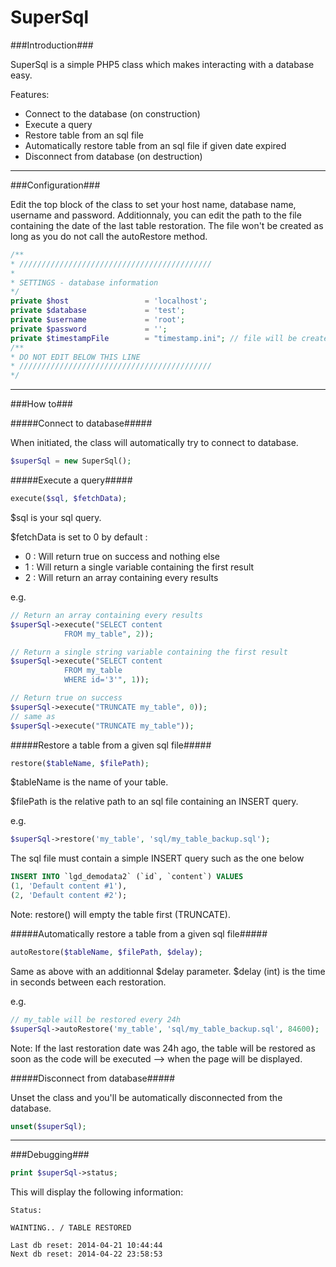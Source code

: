 SuperSql
==========

###Introduction###

SuperSql is a simple PHP5 class which makes interacting with a database easy. 

Features:
- Connect to the database (on construction)
- Execute a query
- Restore table from an sql file
- Automatically restore table from an sql file if given date expired
- Disconnect from database (on destruction)
 
***

###Configuration###

Edit the top block of the class to set your host name, database name, username and password.
Additionnaly, you can edit the path to the file containing the date of the last table restoration. The file won't be created as long as you do not call the autoRestore method.

```php
/**
* ///////////////////////////////////////////
* 
* SETTINGS - database information
*/
private $host                 = 'localhost';
private $database             = 'test';
private $username             = 'root';
private $password             = '';
private $timestampFile        = "timestamp.ini"; // file will be created if it doesn't exist
/**
* DO NOT EDIT BELOW THIS LINE
* ///////////////////////////////////////////
*/
```

***

###How to###


#####Connect to database#####

When initiated, the class will automatically try to connect to database.

```php
$superSql = new SuperSql();
```


#####Execute a query#####

```php
execute($sql, $fetchData);
```

$sql is your sql query.

$fetchData is set to 0 by default :
- 0 : Will return true on success and nothing else
- 1 : Will return a single variable containing the first result
- 2 : Will return an array containing every results

e.g.
```php
// Return an array containing every results
$superSql->execute("SELECT content 
            FROM my_table", 2));

// Return a single string variable containing the first result
$superSql->execute("SELECT content 
            FROM my_table
            WHERE id='3'", 1));

// Return true on success
$superSql->execute("TRUNCATE my_table", 0));
// same as
$superSql->execute("TRUNCATE my_table"));
```


#####Restore a table from a given sql file#####

```php
restore($tableName, $filePath);
```

$tableName is the name of your table.

$filePath is the relative path to an sql file containing an INSERT query.

e.g.
```php
$superSql->restore('my_table', 'sql/my_table_backup.sql');
```

The sql file must contain a simple INSERT query such as the one below

```sql
INSERT INTO `lgd_demodata2` (`id`, `content`) VALUES
(1, 'Default content #1'),
(2, 'Default content #2');
```

Note: restore() will empty the table first (TRUNCATE).


#####Automatically restore a table from a given sql file#####

```php
autoRestore($tableName, $filePath, $delay);
```

Same as above with an additionnal $delay parameter.
$delay (int) is the time in seconds between each restoration.

e.g.
```php
// my_table will be restored every 24h
$superSql->autoRestore('my_table', 'sql/my_table_backup.sql', 84600);
```

Note: If the last restoration date was 24h ago, the table will be restored as soon as the code will be executed --> when the page will be displayed.


#####Disconnect from database#####

Unset the class and you'll be automatically disconnected from the database.

```php
unset($superSql);
```

***

###Debugging###

```php
print $superSql->status;
```

This will display the following information:

```
Status:

WAINTING.. / TABLE RESTORED

Last db reset: 2014-04-21 10:44:44
Next db reset: 2014-04-22 23:58:53 
```